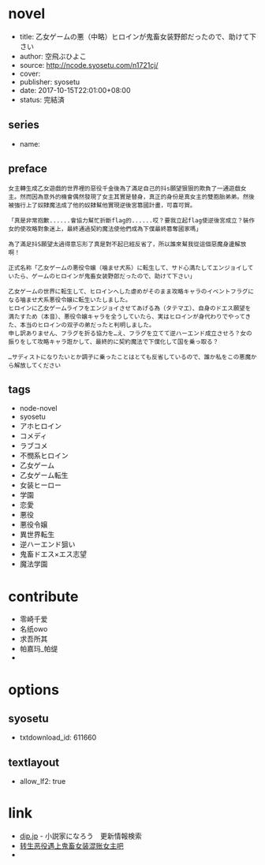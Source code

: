 # novel

- title: 乙女ゲームの悪（中略）ヒロインが鬼畜女装野郎だったので、助けて下さい
- author: 空飛ぶひよこ
- source: http://ncode.syosetu.com/n1721cj/
- cover:
- publisher: syosetu
- date: 2017-10-15T22:01:00+08:00
- status: 完結済

## series

- name:

## preface


```
女主轉生成乙女遊戲的世界裡的惡役千金後為了滿足自己的抖s願望狠狠的欺負了一通遊戲女主。然而因為意外的機會偶然發現了女主其實是替身，真正的身份是真女主的雙胞胎弟弟。然後被強行上了奴隸魔法成了他的奴隸幫他實現逆後宮篡國計畫，可喜可賀。  

「真是非常抱歉......會協力幫忙折斷flag的......哎？要我立起flag使逆後宮成立？裝作女的使攻略對象迷上，最終通過契約魔法使他們成為下僕最終篡奪國家嗎」  

為了滿足抖S願望太過得意忘形了真是對不起已經反省了，所以誰來幫我從這個惡魔身邊解放啊！

正式名称「乙女ゲームの悪役令嬢（噛ませ犬系）に転生して、サド心満たしてエンジョイしていたら、ゲームのヒロインが鬼畜女装野郎だったので、助けて下さい」

乙女ゲームの世界に転生して、ヒロインへした虐めがそのまま攻略キャラのイベントフラグになる噛ませ犬系悪役令嬢に転生いたしました。
ヒロインに乙女ゲームライフをエンジョイさせてあげる為（タテマエ）、自身のドエス願望を満たすため（本音）、悪役令嬢キャラを全うしていたら、実はヒロインが身代わりでやってきた、本当のヒロインの双子の弟だったと判明しました。
申し訳ありません、フラグを折る協力を…え、フラグを立てて逆ハーエンド成立させろ？女の振りをして攻略キャラ誑かして、最終的に契約魔法で下僕化して国を乗っ取る？

…サディストになりたいとか調子に乗ったことはとても反省しているので、誰か私をこの悪魔から解放してください
```

## tags

- node-novel
- syosetu
- アホヒロイン
- コメディ
- ラブコメ
- 不憫系ヒロイン
- 乙女ゲーム
- 乙女ゲーム転生
- 女装ヒーロー
- 学園
- 恋愛
- 悪役
- 悪役令嬢
- 異世界転生
- 逆ハーエンド狙い
- 鬼畜ドエス×エス志望
- 魔法学園

# contribute

- 零崎千爱
- 名纸owo
- 求吾所其
- 帕嘉玛_帕缇
- 

# options

## syosetu

- txtdownload_id: 611660

## textlayout

- allow_lf2: true

# link

- [dip.jp](https://narou.dip.jp/search.php?text=n1721cj&novel=all&genre=all&new_genre=all&length=0&down=0&up=100) - 小説家になろう　更新情報検索
- [转生恶役遇上鬼畜女装混账女主吧](https://tieba.baidu.com/f?kw=%E8%BD%AC%E7%94%9F%E6%81%B6%E5%BD%B9%E9%81%87%E4%B8%8A%E9%AC%BC%E7%95%9C%E5%A5%B3%E8%A3%85%E6%B7%B7%E8%B4%A6%E5%A5%B3%E4%B8%BB&ie=utf-8 "转生恶役遇上鬼畜女装混账女主")
- 


